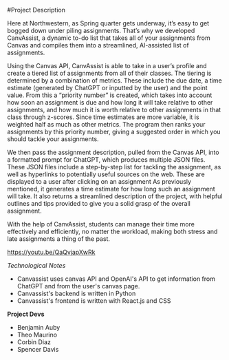#Project Description

Here at Northwestern, as Spring quarter gets underway, it’s easy to get bogged down under piling assignments. That’s why we developed CanvAssist, a dynamic to-do list that takes all of your assignments from Canvas and compiles them into a streamlined, AI-assisted list of assignments. 

Using the Canvas API, CanvAssist is able to take in a user’s profile and create a tiered list of assignments from all of their classes. The tiering is determined by a combination of metrics. These include the due date, a time estimate (generated by ChatGPT or inputted by the user) and the point value. From this a “priority number” is created, which takes into account how soon an assignment is due and how long it will take relative to other assignments, and how much it is worth relative to other assignments in that class through z-scores. Since time estimates are more variable, it is weighted half as much as other metrics. The program then ranks your assignments by this priority number, giving a suggested order in which you should tackle your assignments.

We then pass the assignment description, pulled from the Canvas API, into a formatted prompt for ChatGPT, which produces multiple JSON files. These JSON files include a step-by-step list for tackling the assignment, as well as hyperlinks to potentially useful sources on the web. These are displayed to a user after clicking on an assignment As previously mentioned, it generates a time estimate for how long such an assignment will take. It also returns a streamlined description of the project, with helpful outlines and tips provided to give you a solid grasp of the overall assignment. 

With the help of CanvAssist, students can manage their time more effectively and efficiently, no matter the workload, making both stress and late assignments a thing of the past. 

https://youtu.be/QaQvjapXwRk 

*Technological Notes*

* Canvassist uses canvas API and OpenAI's API to get information from ChatGPT and from the user's canvas page.
* Canvassist's backend is written in Python
* Canvassist's frontend is written with React.js and CSS

**Project Devs**

* Benjamin Auby
* Theo Maurino
* Corbin Diaz
* Spencer Davis

